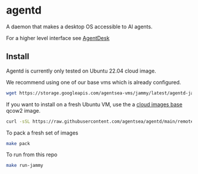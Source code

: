 # agentd

A daemon that makes a desktop OS accessible to AI agents.

For a higher level interface see [AgentDesk](https://github.com/agentsea/agentdesk)

## Install

Agentd is currently only tested on Ubuntu 22.04 cloud image.

We recommend using one of our base vms which is already configured.

```bash
wget https://storage.googleapis.com/agentsea-vms/jammy/latest/agentd-jammy.qcow2
```

If you want to install on a fresh Ubuntu VM, use the a [cloud images base](https://cloud-images.ubuntu.com/jammy/current/) qcow2 image.

```bash
curl -sSL https://raw.githubusercontent.com/agentsea/agentd/main/remote_install.sh | sudo bash
```

To pack a fresh set of images

```bash
make pack
```

To run from this repo

```bash
make run-jammy
```

